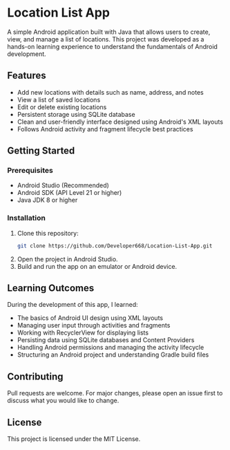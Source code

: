 # Location List App

A simple Android application built with Java that allows users to create, view, and manage a list of locations. This project was developed as a hands-on learning experience to understand the fundamentals of Android development.

## Features

- Add new locations with details such as name, address, and notes
- View a list of saved locations
- Edit or delete existing locations
- Persistent storage using SQLite database
- Clean and user-friendly interface designed using Android's XML layouts
- Follows Android activity and fragment lifecycle best practices

## Getting Started

### Prerequisites

- Android Studio (Recommended)
- Android SDK (API Level 21 or higher)
- Java JDK 8 or higher

### Installation

1. Clone this repository:
    ```bash
    git clone https://github.com/Developer668/Location-List-App.git
    ```
2. Open the project in Android Studio.
3. Build and run the app on an emulator or Android device.

## Learning Outcomes

During the development of this app, I learned:

- The basics of Android UI design using XML layouts
- Managing user input through activities and fragments
- Working with RecyclerView for displaying lists
- Persisting data using SQLite databases and Content Providers
- Handling Android permissions and managing the activity lifecycle
- Structuring an Android project and understanding Gradle build files

## Contributing

Pull requests are welcome. For major changes, please open an issue first to discuss what you would like to change.

## License

This project is licensed under the MIT License.
